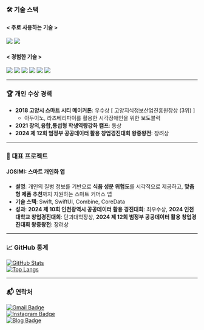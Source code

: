 <div>

### 🛠 기술 스택  
#### < 주로 사용하는 기술 >
<img src="https://img.shields.io/badge/Swift-F05138?style=flat-square&logo=Swift&logoColor=white"/>  
<img src="https://img.shields.io/badge/Xcode-147EFB?style=flat-square&logo=Xcode&logoColor=white"/>  

#### < 경험한 기술 >
<img src="https://img.shields.io/badge/Python-3776AB?style=flat-square&logo=Python&logoColor=white"/>  
<img src="https://img.shields.io/badge/JavaScript-F7DF1E?style=flat-square&logo=JavaScript&logoColor=white"/>  
<img src="https://img.shields.io/badge/MySQL-4479A1?style=flat-square&logo=MySQL&logoColor=white"/>  
<img src="https://img.shields.io/badge/Linux-FCC624?style=flat-square&logo=Linux&logoColor=white"/>
<img src="https://img.shields.io/badge/Kotlin-7F52FF?style=flat-square&logo=Kotlin&logoColor=white"/>  
<img src="https://img.shields.io/badge/Android-3DDC84?style=flat-square&logo=Android&logoColor=white"/>  

---

### 🏆 개인 수상 경력
- **2018 고양시 스마트 시티 메이커톤**: 우수상 [ 고양지식정보산업진흥원장상 (3위) ]  
  - 아두이노, 라즈베리파이를 활용한 시각장애인을 위한 보도블럭  
- **2021 창의,융합,통섭형 학생역량강화 캠프**: 동상
- **2024 제 12회 범정부 공공데이터 활용 창업경진대회 왕중왕전**: 장려상 

---

### 📝 대표 프로젝트
#### **JOSIMI: 스마트 개인화 앱**
- **설명**: 개인의 질병 정보를 기반으로 **식품 성분 위험도**를 시각적으로 제공하고, **맞춤형 제품 추천**까지 지원하는 스마트 커머스 앱
- **기술 스택**: Swift, SwiftUI, Combine, CoreData  
- **성과**: **2024 제 10회 인천광역시 공공데이터 활용 경진대회**: 최우수상, **2024 인천대학교 창업경진대회**: 단괴대학장상, **2024 제 12회 범정부 공공데이터 활용 창업경진대회 왕중왕전**: 장려상  

---

### 📈 GitHub 통계  
[![GitHub Stats](https://github-readme-stats.vercel.app/api?username=Sheep1sik&show_icons=true&title_color=000000&icon_color=7F7F7F&layout=compact&theme=white)](https://github.com/Sheep1sik/github-readme-stats)  
[![Top Langs](https://github-readme-stats.vercel.app/api/top-langs/?username=Sheep1sik&langs_count=8&title_color=000000)](https://github.com/Sheep1sik/github-readme-stats)  

---

### 📬 연락처
[![Gmail Badge](https://img.shields.io/badge/Gmail-D14836?style=flat-square&logo=Gmail&logoColor=white)](mailto:sheep1sik@gmail.com)  
[![Instagram Badge](https://img.shields.io/badge/Instagram-E4405F?style=flat-square&logo=Instagram&logoColor=white)](https://www.instagram.com/Sheep1sik/)  
[![Blog Badge](https://img.shields.io/badge/Tistory-Blog-000000?style=flat-square&logo=Apple&logoColor=white)](https://sheep1sik.tistory.com/)  

</div>

